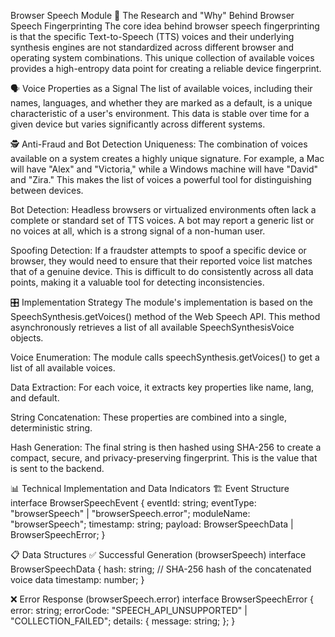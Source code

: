 Browser Speech Module
🔬 The Research and "Why" Behind Browser Speech Fingerprinting
The core idea behind browser speech fingerprinting is that the specific Text-to-Speech (TTS) voices and their underlying synthesis engines are not standardized across different browser and operating system combinations. This unique collection of available voices provides a high-entropy data point for creating a reliable device fingerprint.

🗣️ Voice Properties as a Signal
The list of available voices, including their names, languages, and whether they are marked as a default, is a unique characteristic of a user's environment. This data is stable over time for a given device but varies significantly across different systems.

🕵️ Anti-Fraud and Bot Detection
Uniqueness: The combination of voices available on a system creates a highly unique signature. For example, a Mac will have "Alex" and "Victoria," while a Windows machine will have "David" and "Zira." This makes the list of voices a powerful tool for distinguishing between devices.

Bot Detection: Headless browsers or virtualized environments often lack a complete or standard set of TTS voices. A bot may report a generic list or no voices at all, which is a strong signal of a non-human user.

Spoofing Detection: If a fraudster attempts to spoof a specific device or browser, they would need to ensure that their reported voice list matches that of a genuine device. This is difficult to do consistently across all data points, making it a valuable tool for detecting inconsistencies.

🎛️ Implementation Strategy
The module's implementation is based on the SpeechSynthesis.getVoices() method of the Web Speech API. This method asynchronously retrieves a list of all available SpeechSynthesisVoice objects.

Voice Enumeration: The module calls speechSynthesis.getVoices() to get a list of all available voices.

Data Extraction: For each voice, it extracts key properties like name, lang, and default.

String Concatenation: These properties are combined into a single, deterministic string.

Hash Generation: The final string is then hashed using SHA-256 to create a compact, secure, and privacy-preserving fingerprint. This is the value that is sent to the backend.

📊 Technical Implementation and Data Indicators
🏗️ Event Structure
interface BrowserSpeechEvent {
eventId: string;
eventType: "browserSpeech" | "browserSpeech.error";
moduleName: "browserSpeech";
timestamp: string;
payload: BrowserSpeechData | BrowserSpeechError;
}

📋 Data Structures
✅ Successful Generation (browserSpeech)
interface BrowserSpeechData {
hash: string; // SHA-256 hash of the concatenated voice data
timestamp: number;
}

❌ Error Response (browserSpeech.error)
interface BrowserSpeechError {
error: string;
errorCode: "SPEECH_API_UNSUPPORTED" | "COLLECTION_FAILED";
details: {
message: string;
};
}
